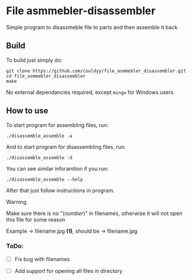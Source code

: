 # File asmmebler-disassembler
Simple program to disassmeble file to parts and then assemble it back
## Build
To build just simply do:
```
git clone https://github.com/couldyy/file_asmmebler_disassembler.git
cd file_asmmebler_disassembler
make
```
No external dependancies required, except `mingw` for Windows users.

## How to use
To start program for assembling files, run:
```
./disassemble_assemble -a
```
And to start program for disassembling files, run:
```
./disassemble_assemble -d
```
You can see similar inforamtion if you run:
```
./disassemble_assemble --help
```
After that just follow instructions in program.

> [!WARNING]
> Make sure there is no "(*number*)" in filenames, otherwise it will not open this file for some reason
> 
> Example -> filename.jpg **(1)**, should be -> filename.jpg

### ToDo:
- [ ] Fix bug with filenames
- [ ] Add support for opening all files in directory

